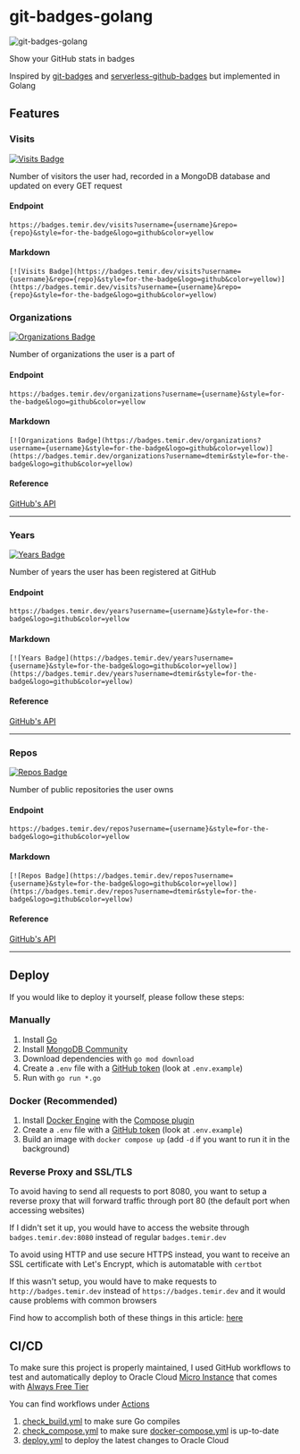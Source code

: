 # git-badges-golang

![git-badges-golang](https://socialify.git.ci/dtemir/git-badges-golang/image?description=1&descriptionEditable=Show%20your%20GitHub%20stats%20with%20Shields.io%20badges%20&font=Raleway&language=1&name=1&theme=Light)

Show your GitHub stats in badges

Inspired by [git-badges](https://github.com/puf17640/git-badges) and [serverless-github-badges](https://github.com/STRRL/serverless-github-badges) but implemented in Golang

## Features

### Visits

[![Visits Badge](https://badges.temir.dev/visits?username=dtemir&repo=git-badges-golang&style=for-the-badge&logo=github&color=yellow)](https://badges.temir.dev/visits?username=dtemir&repo=git-badges-golang&style=for-the-badge&logo=github&color=yellow)

Number of visitors the user had, recorded in a MongoDB database and updated on every GET request

#### Endpoint

`https://badges.temir.dev/visits?username={username}&repo={repo}&style=for-the-badge&logo=github&color=yellow`

#### Markdown

`[![Visits Badge](https://badges.temir.dev/visits?username={username}&repo={repo}&style=for-the-badge&logo=github&color=yellow)](https://badges.temir.dev/visits?username={username}&repo={repo}&style=for-the-badge&logo=github&color=yellow)`

### Organizations

[![Organizations Badge](https://badges.temir.dev/organizations?username=dtemir&style=for-the-badge&logo=github&color=yellow)](https://badges.temir.dev/organizations?username=dtemir&style=for-the-badge&logo=github&color=yellow)

Number of organizations the user is a part of

#### Endpoint

`https://badges.temir.dev/organizations?username={username}&style=for-the-badge&logo=github&color=yellow`

#### Markdown

`[![Organizations Badge](https://badges.temir.dev/organizations?username={username}&style=for-the-badge&logo=github&color=yellow)](https://badges.temir.dev/organizations?username=dtemir&style=for-the-badge&logo=github&color=yellow)`

#### Reference

[GitHub's API](https://docs.github.com/en/rest/orgs/orgs?apiVersion=2022-11-28#list-organizations-for-a-user)

---

### Years

[![Years Badge](https://badges.temir.dev/years?username=dtemir&style=for-the-badge&logo=github&color=yellow)](https://badges.temir.dev/years?username=dtemir&style=for-the-badge&logo=github&color=yellow)

Number of years the user has been registered at GitHub

#### Endpoint

`https://badges.temir.dev/years?username={username}&style=for-the-badge&logo=github&color=yellow`

#### Markdown

`[![Years Badge](https://badges.temir.dev/years?username={username}&style=for-the-badge&logo=github&color=yellow)](https://badges.temir.dev/years?username=dtemir&style=for-the-badge&logo=github&color=yellow)`

#### Reference

[GitHub's API](https://docs.github.com/en/rest/users/users?apiVersion=2022-11-28#get-a-user)

---

### Repos

[![Repos Badge](https://badges.temir.dev/repos?username=dtemir&style=for-the-badge&logo=github&color=yellow)](https://badges.temir.dev/repos?username=dtemir&style=for-the-badge&logo=github&color=yellow)

Number of public repositories the user owns

#### Endpoint

`https://badges.temir.dev/repos?username={username}&style=for-the-badge&logo=github&color=yellow`

#### Markdown

`[![Repos Badge](https://badges.temir.dev/repos?username={username}&style=for-the-badge&logo=github&color=yellow)](https://badges.temir.dev/repos?username=dtemir&style=for-the-badge&logo=github&color=yellow)`

#### Reference

[GitHub's API](https://docs.github.com/en/rest/users/users?apiVersion=2022-11-28#get-a-user)

---

## Deploy

If you would like to deploy it yourself, please follow these steps:

### Manually

1. Install [Go](https://go.dev/doc/install)
2. Install [MongoDB Community](https://www.mongodb.com/docs/manual/tutorial/install-mongodb-on-ubuntu/)
3. Download dependencies with `go mod download`
4. Create a `.env` file with a [GitHub token](https://docs.github.com/en/authentication/keeping-your-account-and-data-secure/creating-a-personal-access-token) (look at `.env.example`)
5. Run with `go run *.go`

### Docker (Recommended)

1. Install [Docker Engine](https://docs.docker.com/engine/install/) with the [Compose plugin](https://docs.docker.com/compose/install/linux/)
2. Create a `.env` file with a [GitHub token](https://docs.github.com/en/authentication/keeping-your-account-and-data-secure/creating-a-personal-access-token) (look at `.env.example`)
3. Build an image with `docker compose up` (add `-d` if you want to run it in the background)

### Reverse Proxy and SSL/TLS

To avoid having to send all requests to port 8080, you want to setup a reverse proxy that will forward traffic through port 80 (the default port when accessing websites)

If I didn't set it up, you would have to access the website through `badges.temir.dev:8080` instead of regular `badges.temir.dev`

To avoid using HTTP and use secure HTTPS instead, you want to receive an SSL certificate with Let's Encrypt, which is automatable with `certbot`

If this wasn't setup, you would have to make requests to `http://badges.temir.dev` instead of `https://badges.temir.dev` and it would cause problems with common browsers

Find how to accomplish both of these things in this article: [here](https://www.nginx.com/blog/using-free-ssltls-certificates-from-lets-encrypt-with-nginx/)

## CI/CD

To make sure this project is properly maintained, I used GitHub workflows to test and automatically deploy to Oracle Cloud [Micro Instance](https://docs.oracle.com/en-us/iaas/Content/FreeTier/freetier_topic-Always_Free_Resources.htm) that comes with [Always Free Tier](https://www.oracle.com/cloud/free/)

You can find workflows under [Actions](https://github.com/dtemir/git-badges-golang/actions)

1. [check_build.yml](https://github.com/dtemir/git-badges-golang/blob/main/.github/workflows/check_build.yml) to make sure Go compiles
2. [check_compose.yml](https://github.com/dtemir/git-badges-golang/blob/main/.github/workflows/check_compose.yml) to make sure [docker-compose.yml](https://github.com/dtemir/git-badges-golang/blob/main/docker-compose.yml) is up-to-date
3. [deploy.yml](https://github.com/dtemir/git-badges-golang/blob/main/.github/workflows/deploy.yml) to deploy the latest changes to Oracle Cloud
